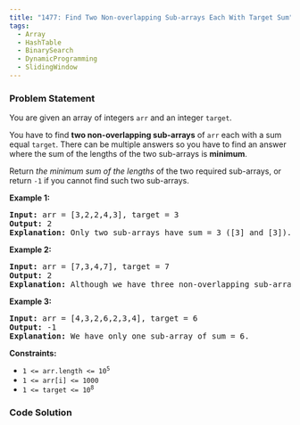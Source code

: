 ```yaml
---
title: "1477: Find Two Non-overlapping Sub-arrays Each With Target Sum"
tags:
  - Array
  - HashTable
  - BinarySearch
  - DynamicProgramming
  - SlidingWindow
---
```

### Problem Statement

<p>You are given an array of integers <code>arr</code> and an integer <code>target</code>.</p>

<p>You have to find <strong>two non-overlapping sub-arrays</strong> of <code>arr</code> each with a sum equal <code>target</code>. There can be multiple answers so you have to find an answer where the sum of the lengths of the two sub-arrays is <strong>minimum</strong>.</p>

<p>Return <em>the minimum sum of the lengths</em> of the two required sub-arrays, or return <code>-1</code> if you cannot find such two sub-arrays.</p>


<p><strong class="example">Example 1:</strong></p>

<pre>
<strong>Input:</strong> arr = [3,2,2,4,3], target = 3
<strong>Output:</strong> 2
<strong>Explanation:</strong> Only two sub-arrays have sum = 3 ([3] and [3]). The sum of their lengths is 2.
</pre>

<p><strong class="example">Example 2:</strong></p>

<pre>
<strong>Input:</strong> arr = [7,3,4,7], target = 7
<strong>Output:</strong> 2
<strong>Explanation:</strong> Although we have three non-overlapping sub-arrays of sum = 7 ([7], [3,4] and [7]), but we will choose the first and third sub-arrays as the sum of their lengths is 2.
</pre>

<p><strong class="example">Example 3:</strong></p>

<pre>
<strong>Input:</strong> arr = [4,3,2,6,2,3,4], target = 6
<strong>Output:</strong> -1
<strong>Explanation:</strong> We have only one sub-array of sum = 6.
</pre>


<p><strong>Constraints:</strong></p>

<ul>
	<li><code>1 &lt;= arr.length &lt;= 10<sup>5</sup></code></li>
	<li><code>1 &lt;= arr[i] &lt;= 1000</code></li>
	<li><code>1 &lt;= target &lt;= 10<sup>8</sup></code></li>
</ul>


### Code Solution

```python

```
